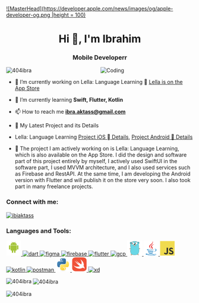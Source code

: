 [![MasterHead](https://developer.apple.com/news/images/og/apple-developer-og.png |height = 100)](https://rishavchanda.io)
<h1 align="center">Hi 👋, I'm Ibrahim</h1>
<h3 align="center">Mobile Developerr</h3>
<img align="right" alt="Coding" width="250"src="https://media.giphy.com/media/v1.Y2lkPTc5MGI3NjExcTZpaWxkMWJxZm0xM2ZhdWdjZXk4cnNmcWg5YXZ0NWpxMTdqdGU2MCZlcD12MV9pbnRlcm5hbF9naWZfYnlfaWQmY3Q9Zw/xUA7bdpLxQhsSQdyog/giphy.gif">
<p align="left"> <img src="https://komarev.com/ghpvc/?username=404ibra&label=Profile%20views&color=0e75b6&style=flat" alt="404ibra" /> </p>

- 🔭 I’m currently working on Lella: Language Learning 🦑 [Lella is on the App Store](https://apps.apple.com/tr/app/lella-fast-language-learning/id645874592)

- 🌱 I’m currently learning **Swift, Flutter, Kotlin**

- 📫 How to reach me **ibra.aktass@gmail.com**

- 🌲 My Latest Project and its Details
- Lella: Language Learning [Project iOS  Details](https://github.com/404ibra/iOS_Lella), [Project Android 🤖 Details](https://github.com/404ibra/Android_Lella)
- 🦑 The project I am actively working on is Lella: Language Learning, which is also available on the App Store. I did the design and software part of this project entirely by myself, I actively used SwiftUI in the software part, I used MVVM architecture, and I also used services such as Firebase and RestAPI. At the same time, I am developing the Android version with Flutter and will publish it on the store very soon. I also took part in many freelance projects.
 

<h3 align="left">Connect with me:</h3>
<p align="left">
<a href="https://linkedin.com/in/ibiaktass" target="blank"><img align="center" src="https://raw.githubusercontent.com/rahuldkjain/github-profile-readme-generator/master/src/images/icons/Social/linked-in-alt.svg" alt="ibiaktass" height="30" width="40" /></a>
</p>

<h3 align="left">Languages and Tools:</h3>
<p align="left"> <a href="https://developer.android.com" target="_blank" rel="noreferrer"> <img src="https://raw.githubusercontent.com/devicons/devicon/master/icons/android/android-original-wordmark.svg" alt="android" width="40" height="40"/> </a> <a href="https://dart.dev" target="_blank" rel="noreferrer"> <img src="https://www.vectorlogo.zone/logos/dartlang/dartlang-icon.svg" alt="dart" width="40" height="40"/> </a> <a href="https://www.figma.com/" target="_blank" rel="noreferrer"> <img src="https://www.vectorlogo.zone/logos/figma/figma-icon.svg" alt="figma" width="40" height="40"/> </a> <a href="https://firebase.google.com/" target="_blank" rel="noreferrer"> <img src="https://www.vectorlogo.zone/logos/firebase/firebase-icon.svg" alt="firebase" width="40" height="40"/> </a> <a href="https://flutter.dev" target="_blank" rel="noreferrer"> <img src="https://www.vectorlogo.zone/logos/flutterio/flutterio-icon.svg" alt="flutter" width="40" height="40"/> </a> <a href="https://cloud.google.com" target="_blank" rel="noreferrer"> <img src="https://www.vectorlogo.zone/logos/google_cloud/google_cloud-icon.svg" alt="gcp" width="40" height="40"/> </a> <a href="https://golang.org" target="_blank" rel="noreferrer"> <img src="https://raw.githubusercontent.com/devicons/devicon/master/icons/go/go-original.svg" alt="go" width="40" height="40"/> </a> <a href="https://www.java.com" target="_blank" rel="noreferrer"> <img src="https://raw.githubusercontent.com/devicons/devicon/master/icons/java/java-original.svg" alt="java" width="40" height="40"/> </a> <a href="https://developer.mozilla.org/en-US/docs/Web/JavaScript" target="_blank" rel="noreferrer"> <img src="https://raw.githubusercontent.com/devicons/devicon/master/icons/javascript/javascript-original.svg" alt="javascript" width="40" height="40"/> </a> <a href="https://kotlinlang.org" target="_blank" rel="noreferrer"> <img src="https://www.vectorlogo.zone/logos/kotlinlang/kotlinlang-icon.svg" alt="kotlin" width="40" height="40"/> </a> <a href="https://postman.com" target="_blank" rel="noreferrer"> <img src="https://www.vectorlogo.zone/logos/getpostman/getpostman-icon.svg" alt="postman" width="40" height="40"/> </a> <a href="https://www.python.org" target="_blank" rel="noreferrer"> <img src="https://raw.githubusercontent.com/devicons/devicon/master/icons/python/python-original.svg" alt="python" width="40" height="40"/> </a> <a href="https://developer.apple.com/swift/" target="_blank" rel="noreferrer"> <img src="https://raw.githubusercontent.com/devicons/devicon/master/icons/swift/swift-original.svg" alt="swift" width="40" height="40"/> </a> <a href="https://www.adobe.com/products/xd.html" target="_blank" rel="noreferrer"> <img src="https://cdn.worldvectorlogo.com/logos/adobe-xd.svg" alt="xd" width="40" height="40"/> </a> </p>

<p><img align="left" src="https://github-readme-stats.vercel.app/api/top-langs?username=404ibra&show_icons=true&locale=en&layout=compact" alt="404ibra" /></p>

<p>&nbsp;<img align="center" src="https://github-readme-stats.vercel.app/api?username=404ibra&show_icons=true&locale=en" alt="404ibra" /></p>

<p><img align="center" src="https://github-readme-streak-stats.herokuapp.com/?user=404ibra&" alt="404ibra" /></p>
